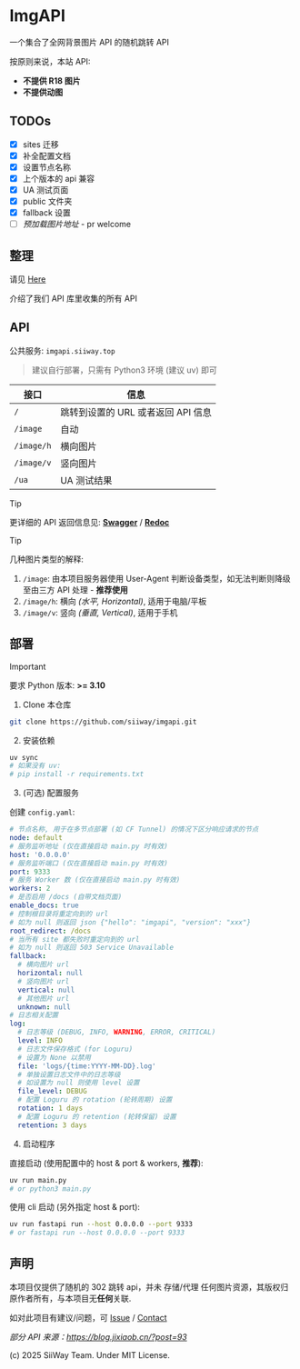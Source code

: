 # ImgAPI

一个集合了全网背景图片 API 的随机跳转 API

按原则来说，本站 API:
- **不提供 R18 图片**
- **不提供动图**

## TODOs

- [x] sites 迁移
- [x] 补全配置文档
- [x] 设置节点名称
- [x] 上个版本的 api 兼容
- [x] UA 测试页面
- [x] public 文件夹
- [x] fallback 设置
- [ ] *预加载图片地址* - pr welcome

## 整理

请见 [Here](./sites.md)

介绍了我们 API 库里收集的所有 API

## API

公共服务: `imgapi.siiway.top`

> 建议自行部署，只需有 Python3 环境 (建议 uv) 即可

| 接口       | 信息                               |
| ---------- | ---------------------------------- |
| `/`        | 跳转到设置的 URL 或者返回 API 信息 |
| `/image`   | 自动                               |
| `/image/h` | 横向图片                           |
| `/image/v` | 竖向图片                           |
| `/ua`      | UA 测试结果                        |

> [!TIP]
> 更详细的 API 返回信息见: **[Swagger](https://imgapi.siiway.top/docs)** / **[Redoc](https://imgapi.siiway.top/redoc)**

> [!TIP]
> 几种图片类型的解释: <br/>
> 1. `/image`: 由本项目服务器使用 User-Agent 判断设备类型，如无法判断则降级至由三方 API 处理 - **推荐使用** <br/>
> 2. `/image/h`: 横向 *(水平, Horizontal)*, 适用于电脑/平板 <br/>
> 3. `/image/v`: 竖向 *(垂直, Vertical)*, 适用于手机

## 部署

> [!IMPORTANT]
> 要求 Python 版本: **>= 3.10**

1. Clone 本仓库

```bash
git clone https://github.com/siiway/imgapi.git
```

2. 安装依赖

```bash
uv sync
# 如果没有 uv:
# pip install -r requirements.txt
```

<!-- uv export > requirements.txt -->

3. (可选) 配置服务

创建 `config.yaml`:

```yaml
# 节点名称, 用于在多节点部署 (如 CF Tunnel) 的情况下区分响应请求的节点
node: default
# 服务监听地址 (仅在直接启动 main.py 时有效)
host: '0.0.0.0'
# 服务监听端口 (仅在直接启动 main.py 时有效)
port: 9333
# 服务 Worker 数 (仅在直接启动 main.py 时有效)
workers: 2
# 是否启用 /docs (自带文档页面)
enable_docs: true
# 控制根目录将重定向到的 url
# 如为 null 则返回 json {"hello": "imgapi", "version": "xxx"}
root_redirect: /docs
# 当所有 site 都失败时重定向到的 url
# 如为 null 则返回 503 Service Unavailable
fallback:
  # 横向图片 url
  horizontal: null
  # 竖向图片 url
  vertical: null
  # 其他图片 url
  unknown: null
# 日志相关配置
log:
  # 日志等级 (DEBUG, INFO, WARNING, ERROR, CRITICAL)
  level: INFO
  # 日志文件保存格式 (for Loguru)
  # 设置为 None 以禁用
  file: 'logs/{time:YYYY-MM-DD}.log'
  # 单独设置日志文件中的日志等级
  # 如设置为 null 则使用 level 设置
  file_level: DEBUG
  # 配置 Loguru 的 rotation (轮转周期) 设置
  rotation: 1 days
  # 配置 Loguru 的 retention (轮转保留) 设置
  retention: 3 days
```

4. 启动程序

直接启动 (使用配置中的 host & port & workers, **推荐**):

```bash
uv run main.py
# or python3 main.py
```

使用 cli 启动 (另外指定 host & port):

```bash
uv run fastapi run --host 0.0.0.0 --port 9333
# or fastapi run --host 0.0.0.0 --port 9333
```

## 声明

本项目仅提供了随机的 302 跳转 api，并未 存储/代理 任何图片资源，其版权归原作者所有，与本项目无**任何**关联.

如对此项目有建议/问题，可 [Issue](https://github.com/siiway/imgapi/issue/new) / [Contact](https://wyf9.top/t/c)

*部分 API 来源：https://blog.jixiaob.cn/?post=93*

(c) 2025 SiiWay Team. Under MIT License.
